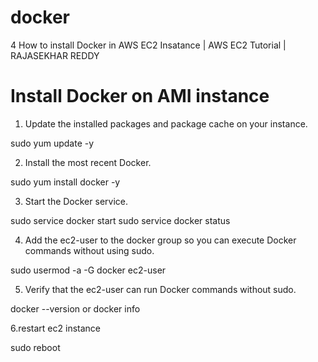 # docker


4 How to install Docker in AWS EC2 Insatance | AWS EC2 Tutorial | RAJASEKHAR REDDY


Install Docker on AMI instance
=================================
1. Update the installed packages and package cache on your instance.

sudo yum update -y

2. Install the most recent Docker.

sudo yum install docker -y

3. Start the Docker service.

sudo service docker start
sudo service docker status

4. Add the ec2-user to the docker group so you can execute Docker commands without using sudo.

sudo usermod -a -G docker ec2-user

5. Verify that the ec2-user can run Docker commands without sudo.

docker  --version or docker info

6.restart ec2 instance

sudo reboot
